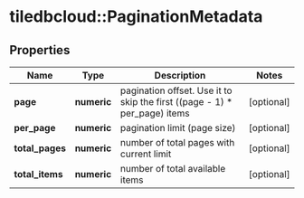 # tiledbcloud::PaginationMetadata

## Properties
Name | Type | Description | Notes
------------ | ------------- | ------------- | -------------
**page** | **numeric** | pagination offset. Use it to skip the first ((page - 1) * per_page) items | [optional] 
**per_page** | **numeric** | pagination limit (page size) | [optional] 
**total_pages** | **numeric** | number of total pages with current limit | [optional] 
**total_items** | **numeric** | number of total available items | [optional] 


